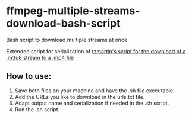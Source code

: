# ffmpeg-multiple-streams-download-bash-script
Bash script to download multiple streams at once

Extended script for serialization of [tzmartin's script for the download of a .m3u8 stream to a .mp4 file](https://gist.github.com/tzmartin/fb1f4a8e95ef5fb79596bd4719671b5d)


## How to use:

1. Save both files on your machine and have the .sh file executable.
2. Add the URLs you like to download in the urls.txt file.
3. Adapt output name and serialization if needed in the .sh script.
4. Run the .sh script.
